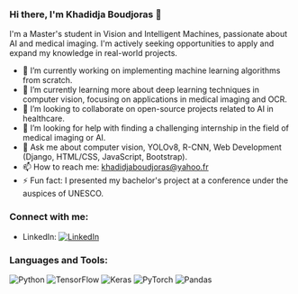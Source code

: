 ### Hi there, I'm Khadidja Boudjoras 👋

I'm a Master's student in Vision and Intelligent Machines, passionate about AI and medical imaging. I'm actively seeking opportunities to apply and expand my knowledge in real-world projects.

- 🔭 I’m currently working on implementing machine learning algorithms from scratch.
- 🌱 I’m currently learning more about deep learning techniques in computer vision, focusing on applications in medical imaging and OCR.
- 👯 I’m looking to collaborate on open-source projects related to AI in healthcare.
- 🤔 I’m looking for help with finding a challenging internship in the field of medical imaging or AI.
- 💬 Ask me about computer vision, YOLOv8, R-CNN, Web Development (Django, HTML/CSS, JavaScript, Bootstrap).
- 📫 How to reach me: [khadidjaboudjoras@yahoo.fr](mailto:khadidjaboudjoras@yahoo.fr)
- ⚡ Fun fact: I presented my bachelor's project at a conference under the auspices of UNESCO.

### Connect with me:

- LinkedIn: [![LinkedIn](https://img.shields.io/badge/-LinkedIn-0077B5?style=for-the-badge&logo=linkedin&logoColor=white)](https://www.linkedin.com/in/khadidja-boudjoras/)

### Languages and Tools:

![Python](https://img.shields.io/badge/-Python-3776AB?style=for-the-badge&logo=python&logoColor=white)
![TensorFlow](https://img.shields.io/badge/-TensorFlow-FF6F00?style=for-the-badge&logo=TensorFlow&logoColor=white)
![Keras](https://img.shields.io/badge/-Keras-D00000?style=for-the-badge&logo=Keras&logoColor=white)
![PyTorch](https://img.shields.io/badge/-PyTorch-EE4C2C?style=for-the-badge&logo=PyTorch&logoColor=white)
![Pandas](https://img.shields.io/badge/-Pandas-150458?style=for-the-badge&logo=pandas&logoColor=white)
